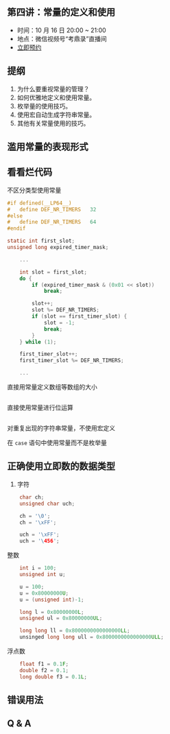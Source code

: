 ## 第四讲：常量的定义和使用

- 时间：10 月 16 日 20:00 ~ 21:00
- 地点：微信视频号“考鼎录”直播间
- [立即预约](#/3)

		
## 提纲

1. 为什么要重视常量的管理？
1. 如何优雅地定义和使用常量。
1. 枚举量的使用技巧。
1. 使用宏自动生成字符串常量。
1. 其他有关常量使用的技巧。

		
## 滥用常量的表现形式

		
## 看看烂代码

	
不区分类型使用常量

```c
#if defined(__LP64__)
#   define DEF_NR_TIMERS   32
#else
#   define DEF_NR_TIMERS   64
#endif

static int first_slot;
unsigned long expired_timer_mask;

    ...

    int slot = first_slot;
    do {
        if (expired_timer_mask & (0x01 << slot))
            break;

        slot++;
        slot %= DEF_NR_TIMERS;
        if (slot == first_timer_slot) {
            slot = -1;
            break;
        }
    } while (1);

    first_timer_slot++;
    first_timer_slot %= DEF_NR_TIMERS;

    ...
```

	
直接用常量定义数组等数组的大小

```c
```

	
直接使用常量进行位运算

```c
```

	
对重复出现的字符串常量，不使用宏定义


	
在 `case` 语句中使用常量而不是枚举量

		
## 正确使用立即数的数据类型

1. 字符

```c
    char ch;
    unsigned char uch;

    ch = '\0';
    ch = '\xFF';

    uch = '\xFF';
    uch = '\456';
```

	
整数

```c
    int i = 100;
    unsigned int u;

    u = 100;
    u = 0x80000000U;
    u = (unsigned int)-1;

    long l = 0x80000000L;
    unsigned ul = 0x80000000UL;

    long long ll = 0x8000000000000000LL;
    unsinged long long ull = 0x8000000000000000ULL;
```

	
浮点数

```c
    float f1 = 0.1F;
    double f2 = 0.1;
    long double f3 = 0.1L;
```

		
## 错误用法

		
## Q & A

